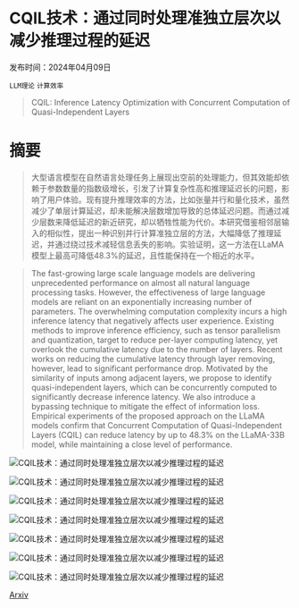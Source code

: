 # CQIL技术：通过同时处理准独立层次以减少推理过程的延迟

发布时间：2024年04月09日

`LLM理论` `计算效率`

> CQIL: Inference Latency Optimization with Concurrent Computation of Quasi-Independent Layers

# 摘要

> 大型语言模型在自然语言处理任务上展现出空前的处理能力，但其效能却依赖于参数数量的指数级增长，引发了计算复杂性高和推理延迟长的问题，影响了用户体验。现有提升推理效率的方法，比如张量并行和量化技术，虽然减少了单层计算延迟，却未能解决层数增加导致的总体延迟问题。而通过减少层数来降低延迟的新近研究，却以牺牲性能为代价。本研究借鉴相邻层输入的相似性，提出一种识别并行计算准独立层的方法，大幅降低了推理延迟，并通过绕过技术减轻信息丢失的影响。实验证明，这一方法在LLaMA模型上最高可降低48.3%的延迟，且性能保持在一个相近的水平。

> The fast-growing large scale language models are delivering unprecedented performance on almost all natural language processing tasks. However, the effectiveness of large language models are reliant on an exponentially increasing number of parameters. The overwhelming computation complexity incurs a high inference latency that negatively affects user experience. Existing methods to improve inference efficiency, such as tensor parallelism and quantization, target to reduce per-layer computing latency, yet overlook the cumulative latency due to the number of layers. Recent works on reducing the cumulative latency through layer removing, however, lead to significant performance drop. Motivated by the similarity of inputs among adjacent layers, we propose to identify quasi-independent layers, which can be concurrently computed to significantly decrease inference latency. We also introduce a bypassing technique to mitigate the effect of information loss. Empirical experiments of the proposed approach on the LLaMA models confirm that Concurrent Computation of Quasi-Independent Layers (CQIL) can reduce latency by up to 48.3% on the LLaMA-33B model, while maintaining a close level of performance.

![CQIL技术：通过同时处理准独立层次以减少推理过程的延迟](../../../paper_images/2404.06709/x1.png)

![CQIL技术：通过同时处理准独立层次以减少推理过程的延迟](../../../paper_images/2404.06709/x2.png)

![CQIL技术：通过同时处理准独立层次以减少推理过程的延迟](../../../paper_images/2404.06709/x3.png)

![CQIL技术：通过同时处理准独立层次以减少推理过程的延迟](../../../paper_images/2404.06709/x4.png)

![CQIL技术：通过同时处理准独立层次以减少推理过程的延迟](../../../paper_images/2404.06709/x5.png)

![CQIL技术：通过同时处理准独立层次以减少推理过程的延迟](../../../paper_images/2404.06709/x6.png)

![CQIL技术：通过同时处理准独立层次以减少推理过程的延迟](../../../paper_images/2404.06709/x7.png)

[Arxiv](https://arxiv.org/abs/2404.06709)